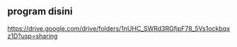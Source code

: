 ## program disini

https://drive.google.com/drive/folders/1nUHC_SWRd3RGfjpF78_5Vs1ockbqxz1D?usp=sharing
